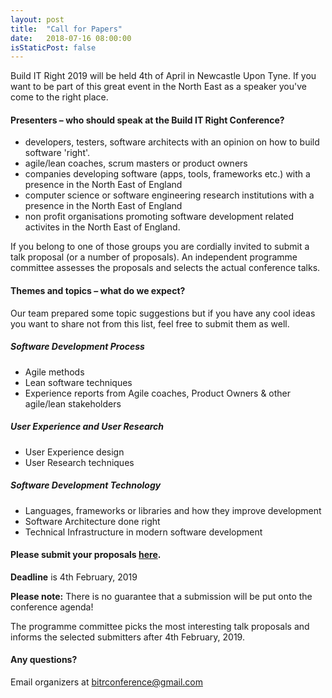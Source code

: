 ```yaml
---
layout: post
title:  "Call for Papers"
date:   2018-07-16 08:00:00
isStaticPost: false
---
```

Build IT Right 2019 will be held 4th of April in Newcastle Upon Tyne. If you want to be part of this great event in the North East as a speaker you've come to the right place.

#### Presenters – who should speak at the Build IT Right Conference?

* developers, testers, software architects with an opinion on how to
  build software 'right'.
* agile/lean coaches, scrum masters or product owners
* companies developing software (apps, tools, frameworks etc.) with a presence in the North East of England
* computer science or software engineering research institutions with a presence in the North East of England
* non profit organisations promoting software development related
  activites in the North East of England.

If you belong to one of those groups you are cordially invited to submit a talk proposal (or a number of proposals). An independent programme committee assesses the proposals and selects the actual conference talks.<br/>

#### Themes and topics – what do we expect?
Our team prepared some topic suggestions but if you have any cool ideas you want to share not from this list, feel free
to submit them as well.

##### Software Development Process

* Agile methods
* Lean software techniques
* Experience reports from Agile coaches, Product Owners & other
  agile/lean stakeholders

##### User Experience and User Research

* User Experience design
* User Research techniques

##### Software Development Technology

* Languages, frameworks or libraries and how they improve development
* Software Architecture done right
* Technical Infrastructure in modern software development

#### Please submit your proposals [here](http://bit.ly/2NzkBtb).
__Deadline__ is 4th February, 2019

__Please note:__ There is no guarantee that a submission will be put onto the conference agenda!<br/>

The programme committee picks the most interesting talk proposals and informs the selected submitters after 4th February, 2019.<br/>

#### Any questions?
Email organizers at [bitrconference@gmail.com](mailto:bitrconference@gmail.com)
